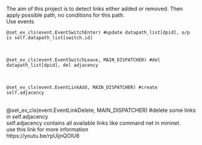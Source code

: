 The aim of this project is to detect links either added or removed. Then apply possible path, no conditions for this path.
<br>
Use events
<br>

    @set_ev_cls(event.EventSwitchEnter) #update datapath_list[dpid], o/p is self.datapath_list[switch.id]
<br>

    @set_ev_cls(event.EventSwitchLeave, MAIN_DISPATCHER) #del datapath_list[dpid], del adjacency
<br>

    @set_ev_cls(event.EventLinkAdd, MAIN_DISPATCHER) #create self.adjacency
<br>
    @set_ev_cls(event.EventLinkDelete, MAIN_DISPATCHER) #delete some links in self.adjacency
<br>
self.adjacency contains all available links like command net in mininet.
<br>
use this link for more information 
<br>
https://youtu.be/rpUijnQOlU8

